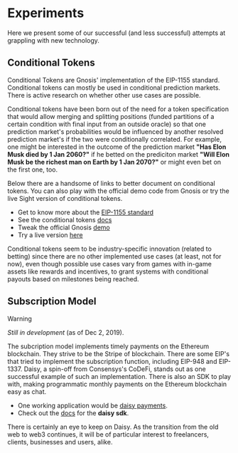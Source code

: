 # Experiments

Here we present some of our successful (and less successful) attempts at grappling with new technology.

## Conditional Tokens
Conditional Tokens are Gnosis' implementation of the EIP-1155 standard. 
Conditional tokens can mostly be used in conditional prediction markets. There is active research on whether other use cases are possible.

Conditional tokens have been born out of the need for a token specification that would allow merging and splitting positions (funded partitions of a certain condition with final input from an outside oracle) so that one prediction market's probabilities would be influenced by another resolved prediction market's if the two were conditionally correlated. For example, one might be interested in the outcome of the prediction market **"Has Elon Musk died by 1 Jan 2060?"** if he betted on the prediciton market **"Will Elon Musk be the richest man on Earth by 1 Jan 2070?"** or might even bet on the first one, too.

Below there are a handsome of links to better document on conditional tokens. You can also play with the official demo code from Gnosis or try the live Sight version of conditional tokens.

  - Get to know more about the [EIP-1155 standard](https://eips.ethereum.org/EIPS/eip-1155)
  - See the conditional tokens [docs](https://gnosis-mercury.readthedocs.io/en/latest/index.html)
  - Tweak the official Gnosis [demo](https://gnosis.github.io/conditional-tokens/)
  - Try a live version [here](https://conditionaltokens.staging.gnosisdev.com/#/)

Conditional tokens seem to be industry-specific innovation (related to betting) since there are no other implemented use cases (at least, not for now), even though possible use cases vary from games with in-game assets like rewards and incentives, to grant systems with conditional payouts based on milestones being reached. 

## Subscription Model

> [!WARNING]
> *Still in development* (as of Dec 2, 2019).

The subcription model implements timely payments on the Ethereum blockchain. They strive to be the Stripe of blockchain. There are some EIP's that tried to implement the subscription function, including EIP-948 and EIP-1337. Daisy, a spin-off from Consensys's CoDeFi, stands out as one successful example of such an implementation. There is also an SDK to play with, making programmatic monthly payments on the Ethereum blockchain easy as chat.

  - One working application would be [daisy payments](https://www.daisypayments.com/).
  - Check out the [docs](https://docs.daisypayments.com/) for the **daisy sdk**.

There is certainly an eye to keep on Daisy. As the transition from the old web to web3 continues, it will be of particular interest to freelancers, clients, businesses and users, alike.